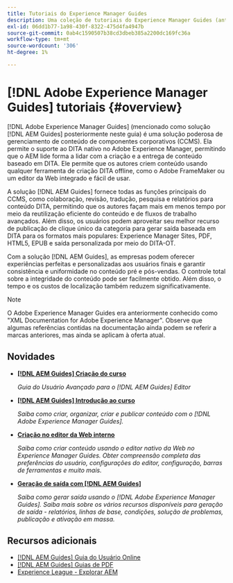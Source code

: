 ```yaml
---
title: Tutoriais do Experience Manager Guides
description: Uma coleção de tutoriais do Experience Manager Guides (antigo XML Documentation para Adobe Experience Manager).
exl-id: 06dd1b77-1a98-430f-8322-475d4fa4947b
source-git-commit: 0ab4c1590507b38cd3dbeb385a2200dc169fc36a
workflow-type: tm+mt
source-wordcount: '306'
ht-degree: 1%

---
```


# [!DNL Adobe Experience Manager Guides] tutoriais {#overview}

[!DNL Adobe Experience Manager Guides] (mencionado como solução [!DNL AEM Guides] posteriormente neste guia) é uma solução poderosa de gerenciamento de conteúdo de componentes corporativos (CCMS). Ela permite o suporte ao DITA nativo no Adobe Experience Manager, permitindo que o AEM lide forma a lidar com a criação e a entrega de conteúdo baseado em DITA. Ele permite que os autores criem conteúdo usando qualquer ferramenta de criação DITA offline, como o Adobe FrameMaker ou um editor da Web integrado e fácil de usar.

A solução [!DNL AEM Guides] fornece todas as funções principais do CCMS, como colaboração, revisão, tradução, pesquisa e relatórios para conteúdo DITA, permitindo que os autores façam mais em menos tempo por meio da reutilização eficiente do conteúdo e de fluxos de trabalho avançados. Além disso, os usuários podem aproveitar seu melhor recurso de publicação de clique único da categoria para gerar saída baseada em DITA para os formatos mais populares: Experience Manager Sites, PDF, HTML5, EPUB e saída personalizada por meio do DITA-OT.

Com a solução [!DNL AEM Guides], as empresas podem oferecer experiências perfeitas e personalizadas aos usuários finais e garantir consistência e uniformidade no conteúdo pré e pós-vendas. O controle total sobre a integridade do conteúdo pode ser facilmente obtido. Além disso, o tempo e os custos de localização também reduzem significativamente.

>[!NOTE]
> 
> O Adobe Experience Manager Guides era anteriormente conhecido como &quot;XML Documentation for Adobe Experience Manager&quot;. Observe que algumas referências contidas na documentação ainda podem se referir a marcas anteriores, mas ainda se aplicam à oferta atual.

## Novidades

* **[[!DNL AEM Guides] Criação do curso](course-3/overview.md)**

  *Guia do Usuário Avançado para o [!DNL AEM Guides] Editor*

* **[[!DNL AEM Guides] Introdução ao curso](course-1/overview.md)**

  *Saiba como criar, organizar, criar e publicar conteúdo com o [!DNL Adobe Experience Manager Guides].*

* **[Criação no editor da Web interno](course-3/overview.md)**

  *Saiba como criar conteúdo usando o editor nativo da Web no Experience Manager Guides. Obter compreensão completa das preferências do usuário, configurações do editor, configuração, barras de ferramentas e muito mais.*

* **[Geração de saída com [!DNL AEM Guides]](course-2/overview.md)**

  *Saiba como gerar saída usando o [!DNL Adobe Experience Manager Guides]. Saiba mais sobre os vários recursos disponíveis para geração de saída - relatórios, linhas de base, condições, solução de problemas, publicação e ativação em massa.*


## Recursos adicionais

* [[!DNL AEM Guides] Guia do Usuário Online](https://help.adobe.com/en_US/xml-documentation-for-adobe-experience-manager/index.html)
* [[!DNL AEM Guides] Guias de PDF](https://helpx.adobe.com/br/support/xml-documentation-for-experience-manager.html)
* [Experience League - Explorar AEM](https://experienceleague.adobe.com/pt-br?lang=pt-BR#recommended/solutions/experience-manager)
